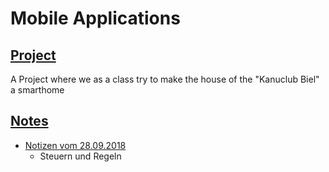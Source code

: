 # Mobile Applications 

## [Project](https://github.com/jorisbaiutti/BTI7252/)
A Project where we as a class try to make the house of the "Kanuclub Biel" a smarthome

## [Notes](./Notes)
  * [Notizen vom 28.09.2018](./Notes/Notes_28092018.md)
    * Steuern und Regeln

